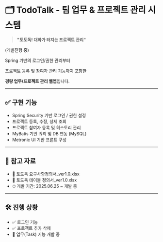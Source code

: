 # 🗂 TodoTalk - 팀 업무 & 프로젝트 관리 시스템

> **"토도독! 대화가 터지는 프로젝트 관리"**

(개발진행 중)

Spring 기반의 로그인/권한 관리부터 

프로젝트 등록 및 참여자 관리 기능까지 포함한 

**경량 업무/프로젝트 관리 웹앱**입니다.  

---

## ✅ 구현 기능

- Spring Security 기반 로그인 / 권한 설정
- 프로젝트 등록, 수정, 상세 조회
- 프로젝트 참여자 등록 및 히스토리 관리
- MyBatis 기반 쿼리 및 DB 연동 (MySQL)
- Metronic UI 기반 프론트 구성

---

## 📎 참고 자료

- 📄 토도독 요구사항정의서_ver1.0.xlsx
- 📄 토도독 테이블 정의서_ver1.0.xlsx
- ⏱ 개발 기간: 2025.06.25 ~ 개발 중

---

## 🛠 진행 상황

- ✅ 로그인 기능
- ✅ 프로젝트 추가 삭제
- 🔧 업무(Task) 기능 개발 중
